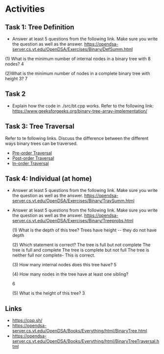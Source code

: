 # Activities

## Task 1: Tree Definition

- Answer at least 5 questions from the following link. Make sure you write the question as well as the answer.
  https://opendsa-server.cs.vt.edu/OpenDSA/Exercises/Binary/DefSumm.html

 (1) What is the minimum number of internal nodes in a binary tree with 8 nodes?
4

(2)What is the minimum number of nodes in a complete binary tree with height 3? 7

## Task 2

- Explain how the code in ./src/bt.cpp works. Refer to the following link:
  https://www.geeksforgeeks.org/binary-tree-array-implementation/

## Task 3: Tree Traversal

Refer to te following links. Discuss the difference between the different ways binary trees can be traversed.

- [Pre-order Traversal](https://opendsa-server.cs.vt.edu/OpenDSA/AV/Binary/btTravPreorderPRO.html)
- [Post-order Traversal](https://opendsa-server.cs.vt.edu/OpenDSA/AV/Binary/btTravPostorderPRO.html)
- [In-order Traversal](https://opendsa-server.cs.vt.edu/OpenDSA/AV/Binary/btTravInorderPRO.html)

## Task 4: Individual (at home)

- Answer at least 5 questions from the following link. Make sure you write the question as well as the answer.
  https://opendsa-server.cs.vt.edu/OpenDSA/Exercises/Binary/TravSumm.html
- Answer at least 5 questions from the following link. Make sure you write the question as well as the answer.
  https://opendsa-server.cs.vt.edu/OpenDSA/Exercises/Binary/Treeprobs.html

  (1) What is the depth of this tree?
  Trees have height -- they do not have depth

  (2) Which statement is correct?
The tree is full but not complete
The tree is full and complete
The tree is complete but not full
The tree is neither full nor complete- This is correct.

  (3) How many internal nodes does this tree have? 
    5

  (4) How many nodes in the tree have at least one sibling?

  6

  (5) What is the height of this tree?
  3
## Links

- https://cpp.sh/
- https://opendsa-server.cs.vt.edu/OpenDSA/Books/Everything/html/BinaryTree.html
- https://opendsa-server.cs.vt.edu/OpenDSA/Books/Everything/html/BinaryTreeTraversal.html
